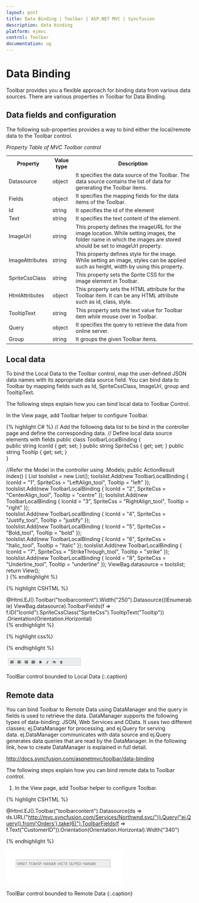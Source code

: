 ```yaml
---
layout: post
title: Data Binding | Toolbar | ASP.NET MVC | Syncfusion
description: data binding
platform: ejmvc
control: Toolbar
documentation: ug
---
```


# Data Binding

Toolbar provides you a flexible approach for binding data from various data sources. There are various properties in Toolbar for Data Binding.

## Data fields and configuration 

The following sub-properties provides a way to bind either the local/remote data to the Toolbar control.



_Property Table of MVC Toolbar control_

<table>
<tr>
<th>
Property</th><th>
Value type</th><th>
Description</th></tr>
<tr>
<td>
Datasource</td><td>
object</td><td>
It specifies the data source of the Toolbar. The data source contains the list of data for generating the Toolbar items.</td></tr>
<tr>
<td>
Fields</td><td>
object</td><td>
It specifies the mapping fields for the data items of the Toolbar.</td></tr>
<tr>
<td>
Id</td><td>
string</td><td>
It specifies the id of the element</td></tr>
<tr>
<td>
Text</td><td>
string</td><td>
It specifies the text content of the element.</td></tr>
<tr>
<td>
ImageUrl</td><td>
string</td><td>
This property defines the imageURL for the image location. While setting images, the folder name in which the images are stored should be set to imageUrl property.</td></tr>
<tr>
<td>
ImageAttributes</td><td>
string</td><td>
This property defines style for the image. While setting an image, styles can be applied such as height, width by using this property.</td></tr>
<tr>
<td>
SpriteCssClass</td><td>
string</td><td>
This property sets the Sprite CSS for the image element in Toolbar.</td></tr>
<tr>
<td>
HtmlAttributes</td><td>
object</td><td>
This property sets the HTML attribute for the Toolbar item. It can be any HTML attribute such as id, class, style.</td></tr>
<tr>
<td>
TooltipText</td><td>
string</td><td>
This property sets the text value for Toolbar item while mouse over in Toolbar.</td></tr>
<tr>
<td>
Query</td><td>
object</td><td>
It specifies the query to retrieve the data from online server.</td></tr>
<tr>
<td>
Group</td><td>
string</td><td>
It groups the given Toolbar items.</td></tr>
</table>


## Local data

To bind the Local Data to the Toolbar control, map the user-defined JSON data names with its appropriate data source field. You can bind data to Toolbar by mapping fields such as Id, SpriteCssClass, ImageUrl, group and TooltipText.

The following steps explain how you can bind local data to Toolbar Control.

In the View page, add Toolbar helper to configure Toolbar. 


{% highlight C# %}
// Add the following data list to be bind in the controller page and define the corresponding data.
// Define local data source elements with  fields 
 public class ToolbarLocalBinding 
 {     
	public string IconId { get; set; } 
	public string SpriteCss { get; set; }
	public string Tooltip { get; set; }   
	}
 
 //Refer the Model in the controller
 using <Applicationname>.Models;
 public ActionResult Index()
 { 
	List<ToolbarLocalBinding> toolslist = new List<ToolbarLocalBinding>(); 
	toolslist.Add(new ToolbarLocalBinding { IconId = "1", SpriteCss = "LeftAlign_tool", Tooltip = "left" });
	toolslist.Add(new ToolbarLocalBinding { IconId = "2", SpriteCss = "CenterAlign_tool", Tooltip = "centre" }); 
	toolslist.Add(new ToolbarLocalBinding { IconId = "3", SpriteCss = "RightAlign_tool", Tooltip = "right" });  
	toolslist.Add(new ToolbarLocalBinding { IconId = "4", SpriteCss = "Justify_tool", Tooltip = "justify" });  
	toolslist.Add(new ToolbarLocalBinding { IconId = "5", SpriteCss = "Bold_tool", Tooltip = "bold" });  
	toolslist.Add(new ToolbarLocalBinding { IconId = "6", SpriteCss = "Italic_tool", Tooltip = "italic" }); 
	toolslist.Add(new ToolbarLocalBinding { IconId = "7", SpriteCss = "StrikeThrough_tool", Tooltip = "strike" });  
	toolslist.Add(new ToolbarLocalBinding { IconId = "8", SpriteCss = "Underline_tool", Tooltip = "underline" }); 
	ViewBag.datasource = toolslist; 
	return View();    
 }
{% endhighlight %} 

{% highlight CSHTML %} 
 <div class="cols-sample-area"> 
 @Html.EJ().Toolbar("toolbarcontent").Width("250").Datasource((IEnumerable<MVCSamples.Models.ToolbarLocalBinding>)
 ViewBag.datasource).ToolbarFields(f => f.ID("IconId").SpriteCssClass("SpriteCss").TooltipText("Tooltip"))
 .Orientation(Orientation.Horizontal)
 </div>
 {% endhighlight %}


{% highlight css%}

<style type="text/css" class="cssStyles">

	.darktheme .cols-sample-area .e-tooltxt .ToolbarItems 
	{

		background-image: url('../images/toolbar/ui-icons-metro.png');

	}



	.cols-sample-area .e-tooltxt .ToolbarItems 
	{

		display: block;

		background-image: url('../images/toolbar/ui-icons-dark.png');

		height: 22px;

		width: 22px;

	}



	.e-tooltxt:hover .ToolbarItems, .darktheme .cols-sample-area .e-tooltxt:hover .ToolbarItems 
	{

		background-image: url('../images/toolbar/ui-icons-light.png');

	}



	.ToolbarItems.LeftAlign_tool 
	{

		background-position: -26px -39px;

	}



	.ToolbarItems.CenterAlign_tool 
	{

		background-position: -55px -39px;

	}



	.ToolbarItems.RightAlign_tool 
	{

		background-position: -89px -39px;

	}



	.ToolbarItems.Justify_tool 
	{

		background-position: -123px -39px;

	}



	.ToolbarItems.Bold_tool 
	{

		background-position: -159px -39px;

	}



	.ToolbarItems.Italic_tool 
	{

		background-position: -196px -39px;

	}



	.ToolbarItems.StrikeThrough_tool 
	{

		background-position: -55px -70px;

	}



	.ToolbarItems.Underline_tool 
	{

		background-position: -23px -68px;

	}



	.html 
	{

		background-color: yellowgreen;

	}

</style>

{% endhighlight %}

![](Data-Binding_images/Data-Binding_img1.png)

ToolBar control bounded to Local Data
{:.caption}

## Remote data

You can bind Toolbar to Remote Data using DataManager and the query in fields is used to retrieve the data. DataManager supports the following types of data-binding: JSON, Web Services and OData. It uses two different classes; ej.DataManager for processing, and ej.Query for serving data. ej.DataManager communicates with data source and ej.Query generates data queries that are read by the DataManager. In the following link, how to create DataManager is explained in full detail.

<http://docs.syncfusion.com/aspnetmvc/toolbar/data-binding>

The following steps explain how you can bind remote data to Toolbar control.

1. In the View page, add Toolbar helper to configure Toolbar.



{% highlight CSHTML %}

@Html.EJ().Toolbar("toolbarcontent").Datasource(ds => ds.URL("http://mvc.syncfusion.com/Services/Northwnd.svc/")).Query("ej.Query().from('Orders').take(6)").ToolbarFields(f => f.Text("CustomerID")).Orientation(Orientation.Horizontal).Width("340")

{% endhighlight %}

![](Data-Binding_images/Data-Binding_img2.png)

ToolBar control bounded to Remote Data
{:.caption}

